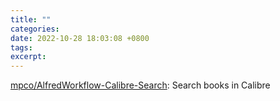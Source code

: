 ```yaml
---
title: ""
categories: 
date: 2022-10-28 18:03:08 +0800
tags: 
excerpt: 
---
```




[mpco/AlfredWorkflow-Calibre-Search](https://github.com/mpco/AlfredWorkflow-Calibre-Search): Search books in Calibre








